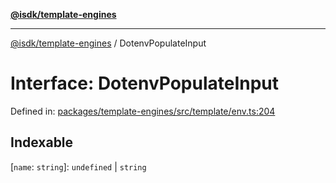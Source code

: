 [**@isdk/template-engines**](../README.md)

***

[@isdk/template-engines](../globals.md) / DotenvPopulateInput

# Interface: DotenvPopulateInput

Defined in: [packages/template-engines/src/template/env.ts:204](https://github.com/isdk/template-engines.js/blob/24b1ccbec627480811c0e55e7b0aa8bfa87438e3/src/template/env.ts#L204)

## Indexable

\[`name`: `string`\]: `undefined` \| `string`
